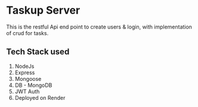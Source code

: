 # **Taskup Server**
This is the restful Api end point to create users & login, with implementation of crud for tasks.
## Tech Stack used
1. NodeJs
2. Express
3. Mongoose
4. DB - MongoDB
5. JWT Auth
7. Deployed on Render
